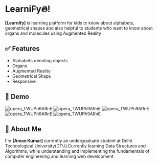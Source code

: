 # LearniFy🔥!


**[Learnify]**  is learning platform for kids to know about alphabets, geometrical shapes and also helpful to students who want to know about organs and molecules using Augmented Reality


## ✅ Features

- Alphabets denoting objects
- Organs
- Augmented Reality
- Geometrical Shape
- Responsive
## 🐣 Demo

![opera_TWUPh9ARnE](https://user-images.githubusercontent.com/93370526/173077439-761d610e-6f7f-4ab1-898e-22101f70288a.png)
![opera_TWUPh9ARnE](https://user-images.githubusercontent.com/93370526/173076920-ab236b0c-9506-45e9-a42f-8ed16988b66a.png)
![opera_TWUPh9ARnE](https://user-images.githubusercontent.com/93370526/173075296-ee998d1e-91bf-45fb-9992-dd1829b71698.png)
![opera_TWUPh9ARnE](https://user-images.githubusercontent.com/93370526/173075223-6ba8b5bf-8b2b-4c8d-b650-3e986ede5ea4.png)
![opera_TWUPh9ARnE](https://user-images.githubusercontent.com/93370526/173075087-a4ae8eaa-7290-4175-9035-f73a8b63c031.png)

## 🚀 About Me
I'm **[Aman Kumar]** currently an undergraduate student at Delhi Technological University(DTU).Currently learning Data Structures and Algorithms, while understanding and implementing the fundamentals of computer engineering and learning web development.

